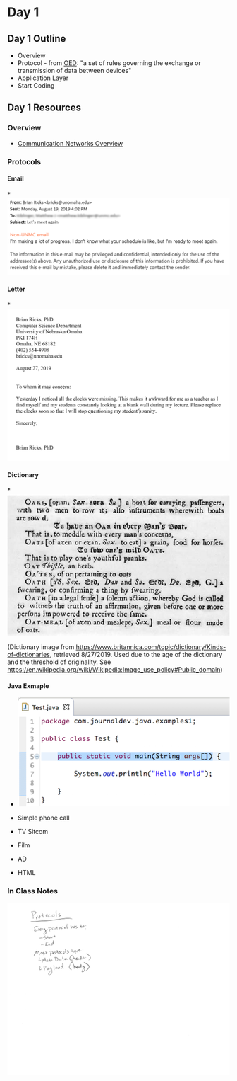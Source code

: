 # Day 1

## Day 1 Outline

* Overview
* Protocol - from [OED](http://english.oxforddictionaries.com/protocol): "a set of rules governing the exchange or transmission of data between devices"
* Application Layer
* Start Coding

## Day 1 Resources

### Overview

* [Communication Networks Overview](https://com.ricks.io/Day1/)

### Protocols

#### Email
*![Example Email](./images/ExampleEmail.png)

#### Letter

*![Example Letter](./images/LetterExample.png)

#### Dictionary

*![Example Dictionary](./images/DictionaryExample.jpg)

(Dictionary image from https://www.britannica.com/topic/dictionary/Kinds-of-dictionaries, retrieved 8/27/2019. Used due to the age of the dictionary and the threshold of originality. See https://en.wikipedia.org/wiki/Wikipedia:Image_use_policy#Public_domain)

#### Java Exmaple

* ![Java Example](./images/JavaExample.png)

* Simple phone call

* TV Sitcom

* Film

* AD

* HTML

### In Class Notes

![Lecture Notes](./images/LectureNotes.png)